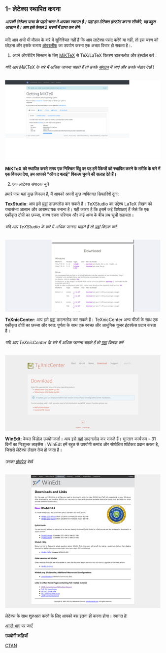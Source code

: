 ## 1- लेटेक्स स्थापित करना

##### आपकी लेटेक्स यात्रा के पहले चरण में आपका स्वागत है। यहां हम लेटेक्स इंस्टॉल करना सीखेंगे, यह बहुत आसान है। आप इसे केवल 2 चरणों में प्राप्त कर लेंगे:

यदि आप अभी भी मौसम के बारे में सुनिश्चित नहीं हैं कि आप लाटेक्स पसंद करेंगे या नहीं, तो इस चरण को छोड़ना और इसके बजाय [ओवरलीफ](https://www.overleaf.com/) का उपयोग करना एक अच्छा विचार हो सकता है।.

1. अपने ऑपरेटिंग सिस्टम के लिए [MiKTeX](https://miktex.org/download) से TeX/LaTeX वितरण डाउनलोड और इंस्टॉल करें .

###### यदि आप MiKTeX के बारे में अधिक जानना चाहते हैं तो उनके [संगठन](<(https://github.com/MiKTeX)>) में जाएं और उनके भंडार देखें !

![MiKTeXSite](../Assets/1-Installing-Latex/MiKTeX.png)

**MiKTeX को स्थापित करते समय एक निश्चित बिंदु पर यह हमें पैकेजों को स्थापित करने के तरीके के बारे में एक विकल्प देगा, हम आपको "ऑन द फ्लाई" विकल्प चुनने की सलाह देते हैं।**

2. एक लाटेक्स संपादक चुनें

हमारे पास यहां कुछ विकल्प हैं, मैं आपको अपनी कुछ व्यक्तिगत सिफारिशें दूंगा:

**TexStudio**: आप इसे [यहां](https://www.texstudio.org/) डाउनलोड कर सकते हैं। TeXStudio का उद्देश्य LaTeX लेखन को यथासंभव आसान और आरामदायक बनाना है। यही कारण है कि इसमें कई विशेषताएं हैं जैसे कि एक एकीकृत टोपी का छज्जा, वाक्य रचना परिणाम और कई अन्य के बीच ग्रंथ सूची सहायता।

###### यदि आप TeXStudio के बारे में अधिक जानना चाहते हैं तो [यहां](https://github.com/texstudio-org) क्लिक करें

![TexStudio](../Assets/1-Installing-Latex/TexStudio.png)

**TeXnicCenter**: आप इसे [यहां](https://www.texniccenter.org/download/) डाउनलोड कर सकते हैं। TeXnicCenter अन्य चीजों के साथ एक एकीकृत टोपी का छज्जा और स्वत: पूर्णता के साथ एक स्वच्छ और आधुनिक यूजर इंटरफेस प्रदान करता है।

###### यदि आप TeXnicCenter के बारे में अधिक जानना चाहते हैं तो [यहां](https://sourceforge.net/projects/texniccenter/) क्लिक करें

![TexnicCenter](../Assets/1-Installing-Latex/TexnicCenter.png)

**WinEdt**: केवल विंडोज़ उपयोगकर्ता। आप इसे [यहां](http://www.winedt.com/download.html) डाउनलोड कर सकते हैं। भुगतान कार्यक्रम - 31 दिनों का निःशुल्क लाइसेंस। WinEdt हमें बहुत से उपयोगी कमांड और संशोधित शॉर्टकट प्रदान करता है, जिससे लेटेक्स लेखन तेज हो जाता है।

###### उनका [होमपेज](http://www.winedt.com/about.html) देखें

![WinEdt](../Assets/1-Installing-Latex/WinEdt.png)

लेटेक्स के साथ शुरुआत करने के लिए आपको बस इतना ही करना होगा। स्वागत हे!

[अगले भाग](https://github.com/Uklizdev/LaTeX-Guide/blob/master/Guide/2-%20Document%20Formats.md) पर जाएँ

**उपयोगी कड़ियाँ**

[CTAN](https://ctan.org/)
